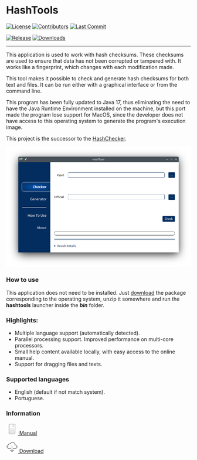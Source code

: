 # HashTools

[![License](https://img.shields.io/github/license/AdrianoSiqueira/HashTools)](https://github.com/AdrianoSiqueira/HashTools/blob/master/LICENSE)
[![Contributors](https://img.shields.io/github/contributors-anon/AdrianoSiqueira/HashTools)](https://github.com/AdrianoSiqueira/HashTools/graphs/contributors)
[![Last Commit](https://img.shields.io/github/last-commit/AdrianoSiqueira/HashTools)](https://github.com/AdrianoSiqueira/HashTools/commits/master)

[![Release](https://img.shields.io/github/v/release/AdrianoSiqueira/HashTools)](https://github.com/AdrianoSiqueira/HashTools/releases/latest)
[![Downloads](https://img.shields.io/github/downloads/AdrianoSiqueira/HashTools/total)](https://github.com/AdrianoSiqueira/HashTools/releases/latest)

---

This application is used to work with hash checksums. These checksums are used to ensure that data has not been corrupted or tampered with. It works like a fingerprint, which changes with each modification made.

This tool makes it possible to check and generate hash checksums for both text and files. It can be run either with a graphical interface or from the command line.

This program has been fully updated to Java 17, thus eliminating the need to have the Java Runtime Environment installed on the machine, but this port made the program lose support for MacOS, since the developer does not have access to this operating system to generate the program's execution image.

This project is the successor to the [HashChecker](https://github.com/AdrianoSiqueira/HashChecker).

![Main screen](.github/screenshots/screenshot-checker-mode.png)

### How to use

This application does not need to be installed. Just [download](https://github.com/AdrianoSiqueira/HashTools/releases) the package corresponding to the operating system, unzip it somewhere and run the **hashtools** launcher inside the **_bin_** folder.

### Highlights:

- Multiple language support (automatically detected).
- Parallel processing support. Improved performance on multi-core processors.
- Small help content available locally, with easy access to the online manual.
- Support for dragging files and texts.

### Supported languages

- English (default if not match system).
- Portuguese.

### Information

[![Manual](https://raw.githubusercontent.com/AdrianoSiqueira/Icons_Set/main/32px/manual.png) Manual](https://github.com/AdrianoSiqueira/HashTools/wiki)

[![Download](https://raw.githubusercontent.com/AdrianoSiqueira/Icons_Set/main/32px/download.png) Download](https://github.com/AdrianoSiqueira/HashTools/releases)
